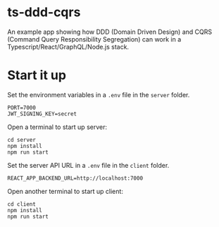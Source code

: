 # ts-ddd-cqrs

An example app showing how DDD (Domain Driven Design) and CQRS (Command Query Responsibility Segregation) can work in a Typescript/React/GraphQL/Node.js stack.

# Start it up

Set the environment variables in a `.env` file in the `server` folder.

```
PORT=7000
JWT_SIGNING_KEY=secret
```

Open a terminal to start up server:

```
cd server
npm install
npm run start
```

Set the server API URL in a `.env` file in the `client` folder.

```
REACT_APP_BACKEND_URL=http://localhost:7000
```

Open another terminal to start up client:

```
cd client
npm install
npm run start
```